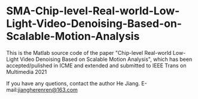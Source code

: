 # SMA-Chip-level-Real-world-Low-Light-Video-Denoising-Based-on-Scalable-Motion-Analysis
This is the Matlab source code of the paper "Chip-level Real-world Low-Light Video Denoising Based on Scalable Motion Analysis", which has been accepted/pulished in ICME and extended and submitted to IEEE Trans on Multimedia 2021

If you have any quetions, contact the author He Jiang. E-mail:jiangherenren@163.com

